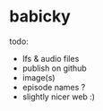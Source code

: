 # babicky

todo:
- lfs & audio files
- publish on github
- image(s)
- episode names ?
- slightly nicer web :)
